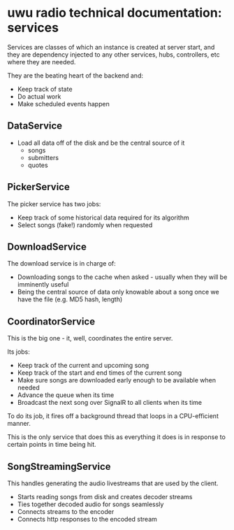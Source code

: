 # uwu radio technical documentation: services

Services are classes of which an instance is created at server start,
and they are dependency injected to any other services, hubs, controllers, etc where they are needed.

They are the beating heart of the backend and:
 - Keep track of state
 - Do actual work
 - Make scheduled events happen

## DataService

- Load all data off of the disk and be the central source of it
  * songs
  * submitters
  * quotes

## PickerService

The picker service has two jobs:
 - Keep track of some historical data required for its algorithm
 - Select songs (fake!) randomly when requested

## DownloadService

The download service is in charge of:
 - Downloading songs to the cache when asked - usually when they will be imminently useful
 - Being the central source of data only knowable about a song once we have the file
   (e.g. MD5 hash, length)

## CoordinatorService

This is the big one - it, well, coordinates the entire server.

Its jobs:
 - Keep track of the current and upcoming song
 - Keep track of the start and end times of the current song
 - Make sure songs are downloaded early enough to be available when needed
 - Advance the queue when its time
 - Broadcast the next song over SignalR to all clients when its time

To do its job, it fires off a background thread that loops in a CPU-efficient manner.

This is the only service that does this as everything it does is in response
to certain points in time being hit.

## SongStreamingService

This handles generating the audio livestreams that are used by the client.
 - Starts reading songs from disk and creates decoder streams
 - Ties together decoded audio for songs seamlessly
 - Connects streams to the encoder
 - Connects http responses to the encoded stream
